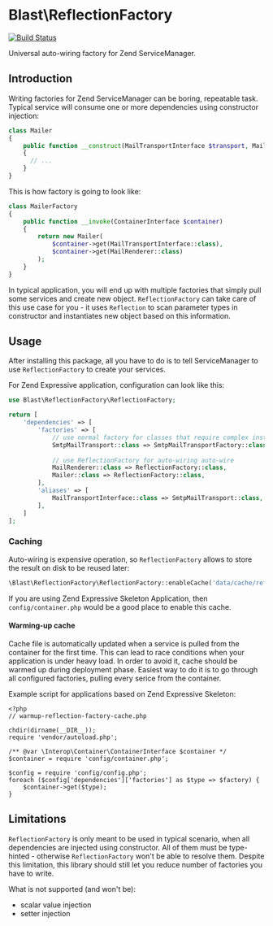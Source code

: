 Blast\ReflectionFactory
=======================

[![Build Status](https://travis-ci.org/mtymek/blast-reflection-factory.svg?branch=master)](https://travis-ci.org/mtymek/blast-reflection-factory)

Universal auto-wiring factory for Zend ServiceManager.

## Introduction

Writing factories for Zend ServiceManager can be boring, repeatable task. Typical service
will consume one or more dependencies using constructor injection: 

```php
class Mailer
{
    public function __construct(MailTransportInterface $transport, MailRenderer $renderer)
    {
      // ...
    }
}
```

This is how factory is going to look like:

```php
class MailerFactory
{
    public function __invoke(ContainerInterface $container)
    {
        return new Mailer(
            $container->get(MailTransportInterface::class),
            $container->get(MailRenderer::class)
        );
    }
}
```

In typical application, you will end up with multiple factories that simply pull some 
services and create new object. `ReflectionFactory` can take care of this use case 
for you - it uses `Reflection` to scan parameter types in constructor and instantiates
new object based on this information.

## Usage

After installing this package, all you have to do is to tell ServiceManager
to use `ReflectionFactory` to create your services.

For Zend Expressive application, configuration can look like this:

```php
use Blast\ReflectionFactory\ReflectionFactory;

return [
    'dependencies' => [
        'factories' => [
            // use normal factory for classes that require complex instantiation 
            SmtpMailTransport::class => SmtpMailTransportFactory::class,
             
            // use ReflectionFactory for auto-wiring auto-wire 
            MailRenderer::class => ReflectionFactory::class,
            Mailer::class => ReflectionFactory::class,
        ],
        'aliases' => [
            MailTransportInterface::class => SmtpMailTransport::class,
        ],
    ]
];
```

### Caching

Auto-wiring is expensive operation, so `ReflectionFactory` allows to store the result
on disk to be reused later: 

```php
\Blast\ReflectionFactory\ReflectionFactory::enableCache('data/cache/reflection-factory.cache.php');
```

If you are using Zend Expressive Skeleton Application, then `config/container.php` would
be a good place to enable this cache.

#### Warming-up cache

Cache file is automatically updated when a service is pulled from the container for the first 
time. This can lead to race conditions when your application is under heavy load. In order to
avoid it, cache should be warmed up during deployment phase.
Easiest way to do it is to go through all configured factories, pulling every serice from
the container.

Example script for applications based on Zend Expressive Skeleton:
```
<?php
// warmup-reflection-factory-cache.php

chdir(dirname(__DIR__));
require 'vendor/autoload.php';

/** @var \Interop\Container\ContainerInterface $container */
$container = require 'config/container.php';

$config = require 'config/config.php';
foreach ($config['dependencies']['factories'] as $type => $factory) {
    $container->get($type);
}
```

## Limitations

`ReflectionFactory` is only meant to be used in typical scenario, when all dependencies
are injected using constructor. All of them must be type-hinted - otherwise `ReflectionFactory`
won't be able to resolve them.
Despite this limitation, this library should still let you reduce number of factories you
have to write.

What is not supported (and won't be):
* scalar value injection
* setter injection
